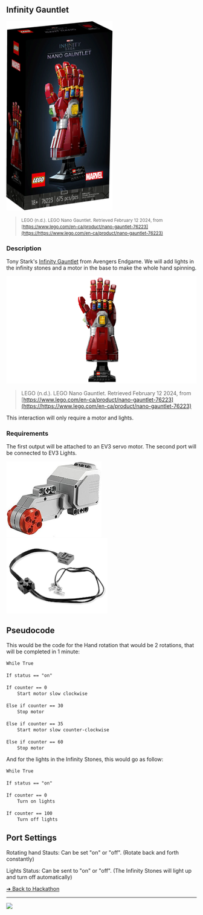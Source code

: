 ## Infinity Gauntlet

<img src="images/infinity-gauntlet-box.png" style="height: 500px;"> 

> <small>LEGO (n.d.). LEGO Nano Gauntlet. Retrieved February 12 2024, from [https://www.lego.com/en-ca/product/nano-gauntlet-76223](https://https://www.lego.com/en-ca/product/nano-gauntlet-76223)</small>

### Description

Tony Stark's [Infinity Gauntlet](https://www.lego.com/en-ca/product/nano-gauntlet-76223) from Avengers Endgame. We will add lights in the infinity stones and a motor in the base to make the whole hand spinning.

<img src="images/infinity-gauntlet.png" style="width: 624px;"> 

> <smalll>LEGO (n.d.). LEGO Nano Gauntlet. Retrieved February 12 2024, from [https://www.lego.com/en-ca/product/nano-gauntlet-76223](https://https://www.lego.com/en-ca/product/nano-gauntlet-76223)</small>

This interaction will only require a motor and lights.


### Requirements

The first output will be attached to an EV3 servo motor. The second port will be connected to EV3 Lights.

<img src="media/ev3/servo-motor.jpeg" height="200">
<img src="media/power-functions/lights.jpeg" height="200">

## Pseudocode

This would be the code for the Hand rotation that would be 2 rotations, that will be completed in 1 minute:

```pseudocode
While True

If status == "on"

If counter == 0
    Start motor slow clockwise

Else if counter == 30
    Stop motor

Else if counter == 35
    Start motor slow counter-clockwise

Else if counter == 60
    Stop motor
```

And for the lights in the Infinity Stones, this would go as follow:

```pseudocode
While True

If status == "on"

If counter == 0
    Turn on lights

If counter == 100
    Turn off lights
```

## Port Settings

Rotating hand Stauts: Can be set "on" or "off". (Rotate back and forth constantly)

Lights Status: Can be sent to "on" or "off". (The Infinity Stones will light up and turn off automatically)

[&#10132; Back to Hackathon](/hackathon-set/)

---

<a href="https://brickmmo.com">
<img src="https://brickmmo.com/images/brickmmo-logo-horizontal.jpg" width="100">
</a>
